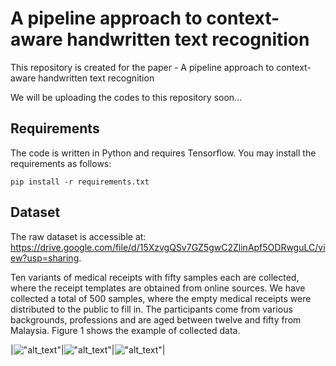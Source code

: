# A pipeline approach to context-aware handwritten text recognition

This repository is created for the paper - A pipeline approach to context-aware handwritten text recognition

We will be uploading the codes to this repository soon...


## Requirements
The code is written in Python and requires Tensorflow. You may install the requirements as follows:
```
pip install -r requirements.txt
```

## Dataset
The raw dataset is accessible at: https://drive.google.com/file/d/15XzvgQSv7GZ5gwC2ZlinApf5ODRwguLC/view?usp=sharing.

Ten variants of medical receipts with fifty samples each are collected, where the receipt templates are obtained from online sources. We have collected a total of 500 samples, where the empty medical receipts were distributed to the public to fill in. The participants come from various backgrounds, professions and are aged between twelve and fifty from Malaysia. Figure 1 shows the example of collected data.

|!["alt_text"](https://github.com/yeefantan/ResNet-101T-for-HCR/tree/main/figures/Raw_1.jpg "Raw 1")|!["alt_text"](https://github.com/yeefantan/ResNet-101T-for-HCR/tree/main/figures/Raw_2.jpg "Raw 2" )|!["alt_text"](https://github.com/yeefantan/ResNet-101T-for-HCR/tree/main/figures/Raw_3.jpg "Raw 3")|
